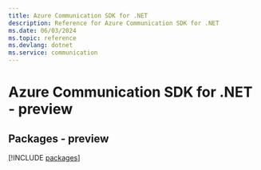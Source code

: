 ```yaml
---
title: Azure Communication SDK for .NET
description: Reference for Azure Communication SDK for .NET
ms.date: 06/03/2024
ms.topic: reference
ms.devlang: dotnet
ms.service: communication
---
```

# Azure Communication SDK for .NET - preview
## Packages - preview
[!INCLUDE [packages](communication-index.md)]